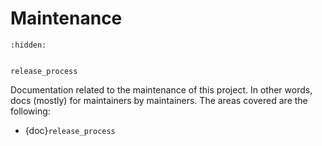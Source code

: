 # Maintenance

```{toctree}
:hidden:


release_process
```

Documentation related to the maintenance of this project. In other words, docs (mostly)
for maintainers by maintainers. The areas covered are the following:

- {doc}`release_process`
